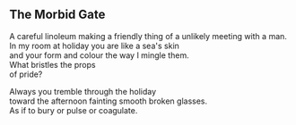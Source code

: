The Morbid Gate
---------------
A careful linoleum making a friendly thing of a unlikely meeting with a man. In my room at holiday you are like a sea's skin  
and your form and colour the way I mingle them.  
What bristles the props  
of pride?  
  
Always you tremble through the holiday  
toward the afternoon fainting smooth broken glasses.  
As if to bury or pulse or coagulate.  
